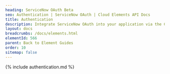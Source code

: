 ```yaml
---
heading: ServiceNow OAuth Beta
seo: Authentication | ServiceNow OAuth | Cloud Elements API Docs
title: Authentication
description: Integrate ServiceNow OAuth into your application via the Cloud Elements APIs.
layout: docs
breadcrumbs: /docs/elements.html
elementId: 566
parent: Back to Element Guides
order: 10
sitemap: false
---
```


{% include authentication.md %}
